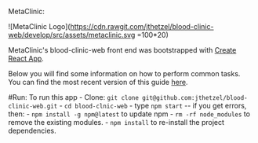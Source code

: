 MetaClinic:

![MetaClinic Logo](https://cdn.rawgit.com/jthetzel/blood-clinic-web/develop/src/assets/metaclinic.svg =100*20)

MetaClinic's blood-clinic-web front end was bootstrapped with [Create React App](https://github.com/facebookincubator/create-react-app).

Below you will find some information on how to perform common tasks.<br>
You can find the most recent version of this guide [here](https://github.com/facebookincubator/create-react-app/blob/master/packages/react-scripts/template/README.md).

#Run:
  To run this app
    - Clone: `git clone git@github.com:jthetzel/blood-clinic-web.git`
    - `cd blood-clnic-web`
    - type `npm start`
      -- if you get errors, then:
        - `npm install -g npm@latest` to update npm
        - `rm -rf node_modules` to remove the existing modules.
        - `npm install` to re-install the project dependencies.